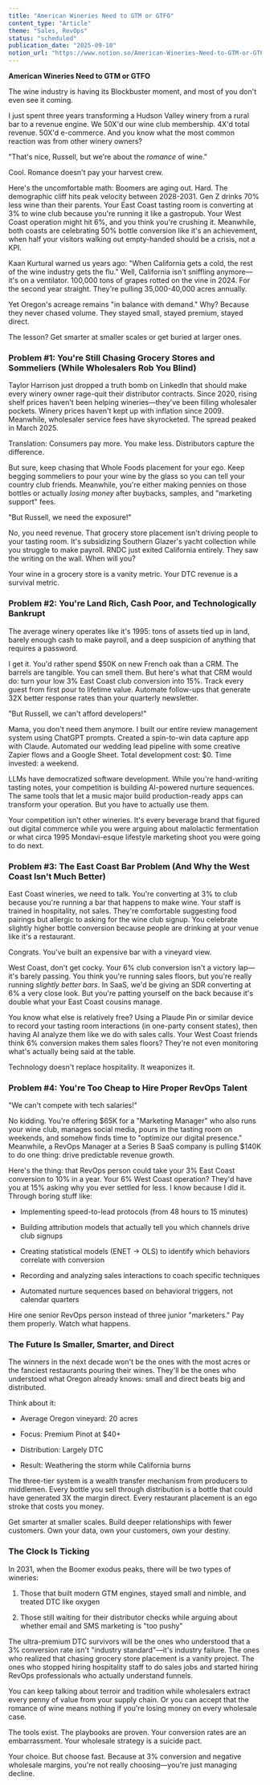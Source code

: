 ```yaml
---
title: "American Wineries Need to GTM or GTFO"
content_type: "Article"
theme: "Sales, RevOps"
status: "scheduled"
publication_date: "2025-09-10"
notion_url: "https://www.notion.so/American-Wineries-Need-to-GTM-or-GTFO-2696c059767380dc9812cb328cfdbb43"
---
```


**American Wineries Need to GTM or GTFO**

The wine industry is having its Blockbuster moment, and most of you don't even see it coming.

I just spent three years transforming a Hudson Valley winery from a rural bar to a revenue engine. We 50X'd our wine club membership. 4X'd total revenue. 50X'd e-commerce. And you know what the most common reaction was from other winery owners?

"That's nice, Russell, but we're about the *romance* of wine."

Cool. Romance doesn't pay your harvest crew.

Here's the uncomfortable math: Boomers are aging out. Hard. The demographic cliff hits peak velocity between 2028-2031. Gen Z drinks 70% less wine than their parents. Your East Coast tasting room is converting at 3% to wine club because you're running it like a gastropub. Your West Coast operation might hit 6%, and you think you're crushing it. Meanwhile, both coasts are celebrating 50% bottle conversion like it's an achievement, when half your visitors walking out empty-handed should be a crisis, not a KPI.

Kaan Kurtural warned us years ago: "When California gets a cold, the rest of the wine industry gets the flu." Well, California isn't sniffling anymore—it's on a ventilator. 100,000 tons of grapes rotted on the vine in 2024. For the second year straight. They're pulling 35,000-40,000 acres annually.

Yet Oregon's acreage remains "in balance with demand." Why? Because they never chased volume. They stayed small, stayed premium, stayed direct.

The lesson? Get smarter at smaller scales or get buried at larger ones.

### **Problem #1: You're Still Chasing Grocery Stores and Sommeliers (While Wholesalers Rob You Blind)**

Taylor Harrison just dropped a truth bomb on LinkedIn that should make every winery owner rage-quit their distributor contracts. Since 2020, rising shelf prices haven't been helping wineries—they've been filling wholesaler pockets. Winery prices haven't kept up with inflation since 2009. Meanwhile, wholesaler service fees have skyrocketed. The spread peaked in March 2025.

Translation: Consumers pay more. You make less. Distributors capture the difference.

But sure, keep chasing that Whole Foods placement for your ego. Keep begging sommeliers to pour your wine by the glass so you can tell your country club friends. Meanwhile, you're either making pennies on those bottles or actually *losing money* after buybacks, samples, and "marketing support" fees.

"But Russell, we need the exposure!"

No, you need revenue. That grocery store placement isn't driving people to your tasting room. It's subsidizing Southern Glazer's yacht collection while you struggle to make payroll. RNDC just exited California entirely. They saw the writing on the wall. When will you?

Your wine in a grocery store is a vanity metric. Your DTC revenue is a survival metric.

### **Problem #2: You're Land Rich, Cash Poor, and Technologically Bankrupt**

The average winery operates like it's 1995: tons of assets tied up in land, barely enough cash to make payroll, and a deep suspicion of anything that requires a password.

I get it. You'd rather spend $50K on new French oak than a CRM. The barrels are tangible. You can smell them. But here's what that CRM would do: turn your low 3% East Coast club conversion into 15%. Track every guest from first pour to lifetime value. Automate follow-ups that generate 32X better response rates than your quarterly newsletter.

"But Russell, we can't afford developers!"

Mama, you don't need them anymore. I built our entire review management system using ChatGPT prompts. Created a spin-to-win data capture app with Claude. Automated our wedding lead pipeline with some creative Zapier flows and a Google Sheet. Total development cost: $0. Time invested: a weekend.

LLMs have democratized software development. While you're hand-writing tasting notes, your competition is building AI-powered nurture sequences. The same tools that let a music major build production-ready apps can transform your operation. But you have to actually use them.

Your competition isn't other wineries. It's every beverage brand that figured out digital commerce while you were arguing about malolactic fermentation or what circa 1995 Mondavi-esque lifestyle marketing shoot you were going to do next.

### **Problem #3: The East Coast Bar Problem (And Why the West Coast Isn't Much Better)**

East Coast wineries, we need to talk. You're converting at 3% to club because you're running a bar that happens to make wine. Your staff is trained in hospitality, not sales. They're comfortable suggesting food pairings but allergic to asking for the wine club signup. You celebrate slightly higher bottle conversion because people are drinking at your venue like it's a restaurant.

Congrats. You've built an expensive bar with a vineyard view.

West Coast, don't get cocky. Your 6% club conversion isn't a victory lap—it's barely passing. You think you're running sales floors, but you're really running *slightly better bars*. In SaaS, we'd be giving an SDR converting at 6% a very close look. But you're patting yourself on the back because it's double what your East Coast cousins manage.

You know what else is relatively free? Using a Plaude Pin or similar device to record your tasting room interactions (in one-party consent states), then having AI analyze them like we do with sales calls. Your West Coast friends think 6% conversion makes them sales floors? They're not even monitoring what's actually being said at the table.

Technology doesn't replace hospitality. It weaponizes it.

### **Problem #4: You're Too Cheap to Hire Proper RevOps Talent**

"We can't compete with tech salaries!"

No kidding. You're offering $65K for a "Marketing Manager" who also runs your wine club, manages social media, pours in the tasting room on weekends, and somehow finds time to "optimize our digital presence." Meanwhile, a RevOps Manager at a Series B SaaS company is pulling $140K to do one thing: drive predictable revenue growth.

Here's the thing: that RevOps person could take your 3% East Coast conversion to 10% in a year. Your 6% West Coast operation? They'd have you at 15% asking why you ever settled for less. I know because I did it. Through boring stuff like:

- Implementing speed-to-lead protocols (from 48 hours to 15 minutes)

- Building attribution models that actually tell you which channels drive club signups

- Creating statistical models (ENET → OLS) to identify which behaviors correlate with conversion

- Recording and analyzing sales interactions to coach specific techniques

- Automated nurture sequences based on behavioral triggers, not calendar quarters

Hire one senior RevOps person instead of three junior "marketers." Pay them properly. Watch what happens.

### **The Future Is Smaller, Smarter, and Direct**

The winners in the next decade won't be the ones with the most acres or the fanciest restaurants pouring their wines. They'll be the ones who understood what Oregon already knows: small and direct beats big and distributed.

Think about it:

- Average Oregon vineyard: 20 acres

- Focus: Premium Pinot at $40+

- Distribution: Largely DTC

- Result: Weathering the storm while California burns

The three-tier system is a wealth transfer mechanism from producers to middlemen. Every bottle you sell through distribution is a bottle that could have generated 3X the margin direct. Every restaurant placement is an ego stroke that costs you money.

Get smarter at smaller scales. Build deeper relationships with fewer customers. Own your data, own your customers, own your destiny.

### **The Clock Is Ticking**

In 2031, when the Boomer exodus peaks, there will be two types of wineries:

1. Those that built modern GTM engines, stayed small and nimble, and treated DTC like oxygen

1. Those still waiting for their distributor checks while arguing about whether email and SMS marketing is "too pushy"

The ultra-premium DTC survivors will be the ones who understood that a 3% conversion rate isn't "industry standard"—it's industry failure. The ones who realized that chasing grocery store placement is a vanity project. The ones who stopped hiring hospitality staff to do sales jobs and started hiring RevOps professionals who actually understand funnels.

You can keep talking about terroir and tradition while wholesalers extract every penny of value from your supply chain. Or you can accept that the romance of wine means nothing if you're losing money on every wholesale case.

The tools exist. The playbooks are proven. Your conversion rates are an embarrassment. Your wholesale strategy is a suicide pact.

Your choice. But choose fast. Because at 3% conversion and negative wholesale margins, you're not really choosing—you're just managing decline.

